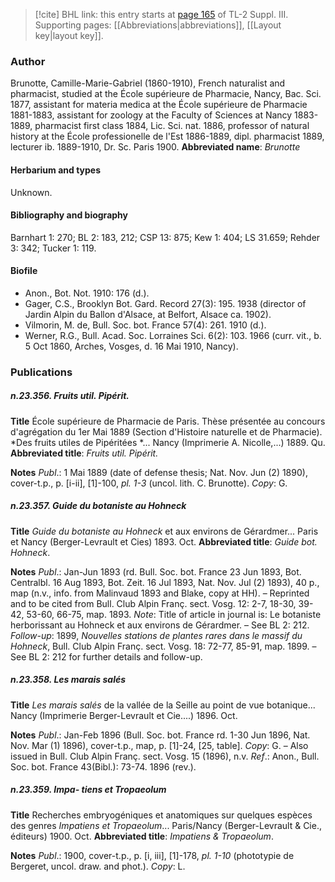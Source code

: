 > [!cite] BHL link: this entry starts at [page 165](https://www.biodiversitylibrary.org/page/33266472) of TL-2 Suppl. III.
> Supporting pages: [[Abbreviations|abbreviations]], [[Layout key|layout key]].

### Author

Brunotte, Camille-Marie-Gabriel (1860-1910), French naturalist and pharmacist, studied at the École supérieure de Pharmacie, Nancy, Bac. Sci. 1877, assistant for materia medica at the École supérieure de Pharmacie 1881-1883, assistant for zoology at the Faculty of Sciences at Nancy 1883-1889, pharmacist first class 1884, Lic. Sci. nat. 1886, professor of natural history at the École professionelle de l'Est 1886-1889, dipl. pharmacist 1889, lecturer ib. 1889-1910, Dr. Sc. Paris 1900. 
**Abbreviated name**: *Brunotte*

#### Herbarium and types

Unknown.

#### Bibliography and biography

Barnhart 1: 270; BL 2: 183, 212; CSP 13: 875; Kew 1: 404; LS 31.659; Rehder 3: 342; Tucker 1: 119.

#### Biofile

- Anon., Bot. Not. 1910: 176 (d.).
- Gager, C.S., Brooklyn Bot. Gard. Record 27(3): 195. 1938 (director of Jardin Alpin du Ballon d'Alsace, at Belfort, Alsace ca. 1902).
- Vilmorin, M. de, Bull. Soc. bot. France 57(4): 261. 1910 (d.).
- Werner, R.G., Bull. Acad. Soc. Lorraines Sci. 6(2): 103. 1966 (curr. vit., b. 5 Oct 1860, Arches, Vosges, d. 16 Mai 1910, Nancy).

### Publications

##### n.23.356. Fruits util. Pipérit.

**Title**
École supérieure de Pharmacie de Paris. Thèse présentée au concours d'agrégation du 1er Mai 1889 (Section d'Histoire naturelle et de Pharmacie). *Des fruits utiles de Pipéritées *... Nancy (Imprimerie A. Nicolle,...) 1889. Qu.
**Abbreviated title**: *Fruits util. Pipérit.*

**Notes**
*Publ*.: 1 Mai 1889 (date of defense thesis; Nat. Nov. Jun (2) 1890), cover-t.p., p. \[i-ii\], \[1\]-100, *pl. 1-3* (uncol. lith. C. Brunotte). *Copy*: G.

##### n.23.357. Guide du botaniste au Hohneck

**Title**
*Guide du botaniste au Hohneck* et aux environs de Gérardmer... Paris et Nancy (Berger-Levrault et Cies) 1893. Oct.
**Abbreviated title**: *Guide bot. Hohneck*.

**Notes**
*Publ*.: Jan-Jun 1893 (rd. Bull. Soc. bot. France 23 Jun 1893, Bot. Centralbl. 16 Aug 1893, Bot. Zeit. 16 Jul 1893, Nat. Nov. Jul (2) 1893), 40 p., map (n.v., info. from Malinvaud 1893 and Blake, copy at HH). – Reprinted and to be cited from Bull. Club Alpin Franç. sect. Vosg. 12: 2-7, 18-30, 39-42, 53-60, 66-75, map. 1893.
*Note*: Title of article in journal is: Le botaniste herborissant au Hohneck et aux environs de Gérardmer. – See BL 2: 212.
*Follow-up*: 1899, *Nouvelles stations de plantes rares dans le massif du Hohneck*, Bull. Club Alpin Franç. sect. Vosg. 18: 72-77, 85-91, map. 1899. – See BL 2: 212 for further details and follow-up.

##### n.23.358. Les marais salés

**Title**
*Les marais salés* de la vallée de la Seille au point de vue botanique... Nancy (Imprimerie Berger-Levrault et Cie....) 1896. Oct.

**Notes**
*Publ*.: Jan-Feb 1896 (Bull. Soc. bot. France rd. 1-30 Jun 1896, Nat. Nov. Mar (1) 1896), cover-t.p., map, p. \[1\]-24, \[25, table\]. *Copy*: G. – Also issued in Bull. Club Alpin Franç. sect. Vosg. 15 (1896), n.v.
*Ref*.: Anon., Bull. Soc. bot. France 43(Bibl.): 73-74. 1896 (rev.).

##### n.23.359. Impa- tiens et Tropaeolum

**Title**
Recherches embryogéniques et anatomiques sur quelques espèces des genres *Impatiens et Tropaeolum*... Paris/Nancy (Berger-Levrault & Cie., éditeurs) 1900. Oct.
**Abbreviated title**: *Impatiens & Tropaeolum*.

**Notes**
*Publ*.: 1900, cover-t.p., p. \[i, iii\], \[1\]-178, *pl. 1-10* (phototypie de Bergeret, uncol. draw. and phot.). *Copy*: L.

